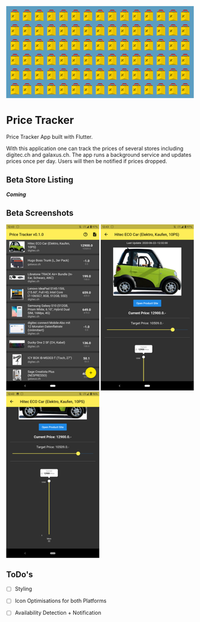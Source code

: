 <img src="price_tracker/assets/feature_graphic.png" alt="screenshot" />

# Price Tracker
Price Tracker App built with Flutter.

With this application one can track the prices of several stores including digitec.ch and galaxus.ch.
The app runs a background service and updates prices once per day. Users will then be notified if prices dropped.

## Beta Store Listing
**_Coming_**

## Beta Screenshots
<img src="price_tracker/assets/screenshots/Screenshot_20200622-124303.png" alt="screenshot" width="250"/> <img src="price_tracker/assets/screenshots/Screenshot_20200622-124310.png" alt="screenshot" width="250"/>  <img src="price_tracker/assets/screenshots/Screenshot_20200622-124337.png" alt="screenshot" width="250"/>  

## ToDo's
- [ ] Styling
- [ ] Icon Optimisations for both Platforms
- [ ] Availability Detection + Notification

